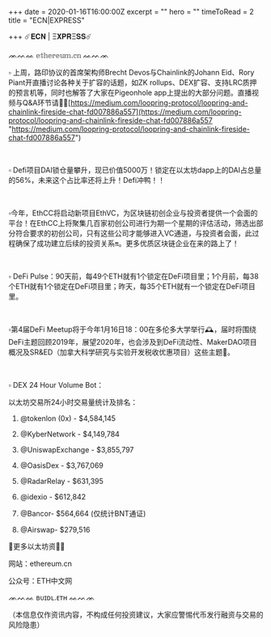 +++
date = 2020-01-16T16:00:00Z
excerpt = ""
hero = ""
timeToRead = 2
title = "ECN|EXPRESS"

+++
☄️𝐄𝐂𝐍 | Ξ𝐗𝐏𝐑Ξ𝐒𝐒☄️

ᨏᨓᨐ 𝕖𝕥𝕙𝕖𝕣𝕖𝕦𝕞.𝕔𝕟 ᨐᨓᨏ 

▫️ 上周，路印协议的首席架构师Brecht Devos与Chainlink的Johann Eid、Rory Piant开直播讨论各种关于扩容的话题，如ZK rollups、DEX扩容、支持LRC质押的预言机等，同时也解答了大家在Pigeonhole app上提出的大部分问题。直播视频与Q&A环节请戳🏻[https://medium.com/loopring-protocol/loopring-and-chainlink-fireside-chat-fd007886a557](https://medium.com/loopring-protocol/loopring-and-chainlink-fireside-chat-fd007886a557 "https://medium.com/loopring-protocol/loopring-and-chainlink-fireside-chat-fd007886a557")

 

▫️ Defi项目DAI锁仓量攀升，现已价值5000万！锁定在以太坊dapp上的DAI占总量的56%，未来这个占比率还将上升！Defi冲鸭！！

 

▫️今年，EthCC将启动新项目EthVC，为区块链初创企业与投资者提供一个会面的平台！在EthCC上将聚集几百家初创公司进行为期一个星期的评估活动，筛选出部分符合要求的初创公司，只有这些公司才能够进入VC通道，与投资者会面，此过程确保了成功建立后续的投资关系🔛。更多优质区块链企业在来的路上了！

 

▫ DeFi Pulse：90天前，每49个ETH就有1个锁定在DeFi项目里；1个月前，每38个ETH就有1个锁定在DeFi项目里；昨天，每35个ETH就有一个锁定在DeFi项目里。

 

▫️第4届DeFi Meetup将于今年1月16日18：00在多伦多大学举行🕰，届时将围绕DeFi主题回顾2019年，展望2020年，也会涉及到DeFi流动性、MakerDAO项目概况及SR&ED（加拿大科学研究与实验开发税收优惠项目）这些主题🔦。

 

▫️ DEX 24 Hour Volume Bot：

以太坊交易所24小时交易量统计及排名：

1) @tokenlon (0x) - $4,584,145

2) @KyberNetwork - $4,149,784

3) @UniswapExchange - $3,855,797

4) @OasisDex - $3,767,069

5) @RadarRelay - $631,395

6) @idexio - $612,842

7) @Bancor- $564,664 (仅统计BNT通证)

8) @Airswap- $279,516

🏻更多以太坊资讯🏻

网站：ethereum.cn

公众号：ETH中文网

ᨏᨓᨐ ʙᴜɪᴅʟ.ᴇᴛʜ ᨐᨓᨏ

（本信息仅作资讯内容，不构成任何投资建议，大家应警惕代币发行融资与交易的风险隐患）